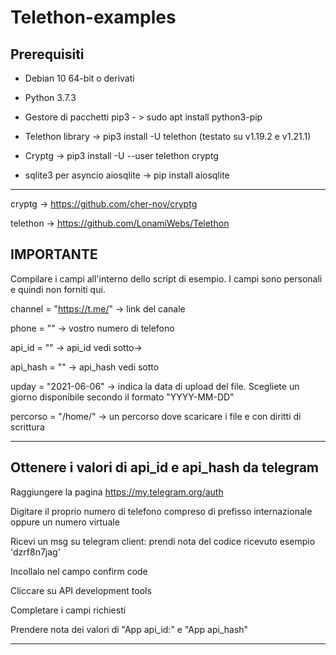 # Telethon-examples

Prerequisiti
--------------------------------------------------

- Debian 10 64-bit o derivati

- Python 3.7.3

- Gestore di pacchetti pip3  - > sudo apt install python3-pip

- Telethon library -> pip3 install -U telethon  (testato su v1.19.2 e v1.21.1)

- Cryptg -> pip3 install -U --user telethon cryptg

- sqlite3 per asyncio aiosqlite -> pip install aiosqlite

----------------------------------------------------------------------------------------------------
cryptg   -> https://github.com/cher-nov/cryptg

telethon -> https://github.com/LonamiWebs/Telethon


IMPORTANTE
--------------------------------------------------
Compilare i campi all'interno dello script di esempio. I campi sono personali e quindi non forniti qui.

channel = "https://t.me/"  -> link del canale  

phone    = ""              -> vostro numero di telefono

api_id   = ""              -> api_id vedi sotto-> 

api_hash = ""              -> api_hash vedi sotto

upday    = "2021-06-06"    -> indica la data di upload del file. Scegliete un giorno disponibile secondo il formato "YYYY-MM-DD"

percorso = "/home/"        -> un percorso dove scaricare i file e con diritti di scrittura


----------------------------------------------------------------------------------------------------
Ottenere i valori di api_id e api_hash da telegram
----------------------------------------------------------------------------------------------------
Raggiungere la pagina https://my.telegram.org/auth

Digitare il proprio numero di telefono compreso di prefisso internazionale oppure un numero virtuale

Ricevi un msg su telegram client: prendi nota del codice ricevuto esempio 'dzrf8n7jag'

Incollalo nel campo confirm code

Cliccare su API development tools

Completare i campi richiesti

Prendere nota dei valori di "App api_id:" e "App api_hash"

----------------------------------------------------------------------------------------------------

